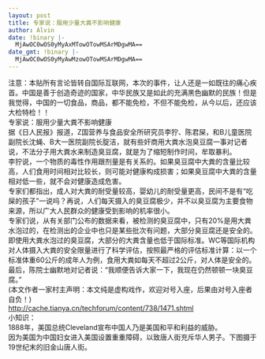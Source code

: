 ```yaml
---
layout: post
title: 专家说：服用少量大粪不影响健康
author: Alvin
date: !binary |-
  MjAwOC0wOS0yMyAxMTowOTowMSArMDgwMA==
date_gmt: !binary |-
  MjAwOC0wOS0yMyAwMzowOTowMSArMDgwMA==
---
```

注意：本贴所有言论皆转自国际互联网，本次的事件，让人还是一如既往的痛心疾首。中国是善于创造奇迹的国家，中华民族又是如此的充满黑色幽默的民族！但是我觉得，中国的一切食品，商品，都不能免检，不但不能免检，从今以后，还应该大检特检！！    
专家说：服用少量大粪不影响健康     
据《日人民报》报道，Z国营养与食品安全所研究员李狞、陈君屎，和B儿童医院副院长沈蝇、B大一医院副院长腚洁，就有些奸商用大粪水泡臭豆腐一事对记者说，不法分子用大粪水来制造臭豆腐，就是为了缩短制作时间，牟取暴利。     
李狞说，一个物质的毒性作用跟剂量是有关系的。如果臭豆腐中大粪的含量比较高，人们食用时间相对比较长，则可能对健康构成损害；如果臭豆腐中大粪的含量相对低一些，就不会对健康造成危害。     
专家们都指出，成人对大粪的耐受量较高，婴幼儿的耐受量更高，民间不是有“吃屎的孩子”一说吗？再说，人们每天摄入的臭豆腐极少，并不以臭豆腐为主要食物来源，所以广大人民群众的健康受到影响的机率很小。     
专家们说，从有关部门公布的数据来看，被检测的臭豆腐中，只有20%是用大粪水泡过的，在检测出的企业中也只是某些批次有问题，大部分臭豆腐还是安全的。即使用大粪水泡过的臭豆腐，大部分的大粪含量也低于国际标准。WC等国际机构对人体摄入大粪的安全限量进行了科学评估，按照最严格的评估标准计算：以一个标准体重60公斤的成年人为例，食用大粪如每天不超过2公斤，对人体是安全的。     
最后，陈院士幽默地对记者说：“我顺便告诉大家一下，我现在仍然顿顿一块臭豆腐。”     
(本文作者一家村主声明：本文纯是虚构戏作，欢迎对号入座，后果由对号入座者自负！)     
 http://cache.tianya.cn/techforum/content/738/1471.shtml     
小知识：     
1888年，美国总统Cleveland宣布中国人乃是美国和平和利益的威胁。     
因为美国为中国妇女进入美国设置重重障碍，以致唐人街充斥华人男子。下图摄于19世纪末的旧金山唐人街。     
